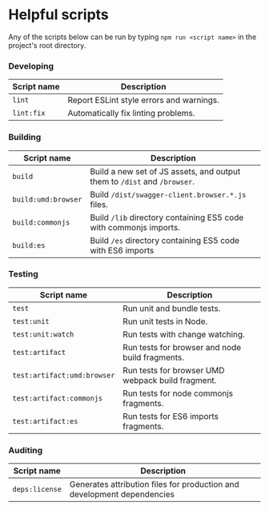 # Helpful scripts

Any of the scripts below can be run by typing `npm run <script name>` in the project's root directory.

### Developing
Script name | Description
--- | ---
`lint` | Report ESLint style errors and warnings.
`lint:fix` | Automatically fix linting problems.

### Building
Script name | Description
--- | ---
`build` | Build a new set of JS assets, and output them to `/dist` and `/browser`.
`build:umd:browser` | Build `/dist/swagger-client.browser.*.js` files.
`build:commonjs` | Build `/lib` directory containing ES5 code with commonjs imports.
`build:es` | Build `/es` directory containing ES5 code with ES6 imports

### Testing
Script name | Description
--- | ---
`test` | Run unit and bundle tests.
`test:unit` | Run unit tests in Node.
`test:unit:watch` | Run tests with change watching.
`test:artifact` | Run tests for browser and node build fragments.
`test:artifact:umd:browser` | Run tests for browser UMD webpack build fragment.
`test:artifact:commonjs` | Run tests for node commonjs fragments.
`test:artifact:es` | Run tests for ES6 imports fragments.

### Auditing

Script name | Description
--- | ---
`deps:license` | Generates attribution files for production and development dependencies


